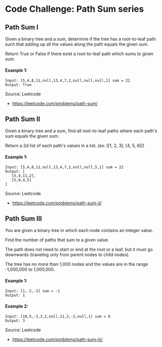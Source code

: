 # Code Challenge: Path Sum series

## Path Sum I
Given a binary tree and a sum, determine if the tree has a root-to-leaf path such that adding up all the values along the path equals the given sum.

Return True or False if there exist a root-to-leaf path which sums to given sum.

#### Example 1:
```
Input: [5,4,8,11,null,13,4,7,2,null,null,null,1] sum = 22
Output: True
```

Source: Leetcode
* https://leetcode.com/problems/path-sum/


## Path Sum II
Given a binary tree and a sum, find all root-to-leaf paths where each path's sum equals the given sum.

Return a 2d list of each path's values in a list. (ex: [[1, 2, 3], [4, 5, 6]])

#### Example 1:
```
Input: [5,4,8,11,null,13,4,7,2,null,null,5,1] sum = 22
Output: [
   [5,4,11,2],
   [5,8,4,5]
]
```

Source: Leetcode
* https://leetcode.com/problems/path-sum-ii/


## Path Sum III
You are given a binary tree in which each node contains an integer value.

Find the number of paths that sum to a given value.

The path does not need to start or end at the root or a leaf, but it must go downwards (traveling only from parent nodes to child nodes).

The tree has no more than 1,000 nodes and the values are in the range -1,000,000 to 1,000,000.

#### Example 1:
```
Input: [1,-2,-3] sum = -1
Output: 1
```

#### Example 2:
```
Input: [10,5,-3,3,2,null,11,3,-2,null,1] sum = 8
Output: 3
```

Source: Leetcode
* https://leetcode.com/problems/path-sum-iii/